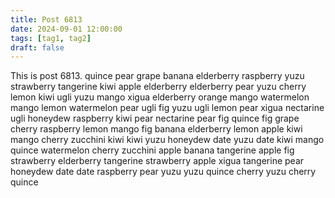 ```yaml
---
title: Post 6813
date: 2024-09-01 12:00:00
tags: [tag1, tag2]
draft: false
---
```

This is post 6813.
quince
pear
grape
banana
elderberry
raspberry
yuzu
strawberry
tangerine
kiwi
apple
elderberry
elderberry
pear
yuzu
cherry
lemon
kiwi
ugli
yuzu
mango
xigua
elderberry
orange
mango
watermelon
mango
lemon
watermelon
pear
ugli
fig
yuzu
ugli
lemon
pear
xigua
nectarine
ugli
honeydew
raspberry
kiwi
pear
nectarine
pear
fig
quince
fig
grape
cherry
raspberry
lemon
mango
fig
banana
elderberry
lemon
apple
kiwi
mango
cherry
zucchini
kiwi
kiwi
yuzu
honeydew
date
yuzu
date
kiwi
mango
quince
watermelon
cherry
zucchini
apple
banana
tangerine
apple
fig
strawberry
elderberry
tangerine
strawberry
apple
xigua
tangerine
pear
honeydew
date
date
raspberry
pear
yuzu
yuzu
quince
cherry
yuzu
cherry
quince
